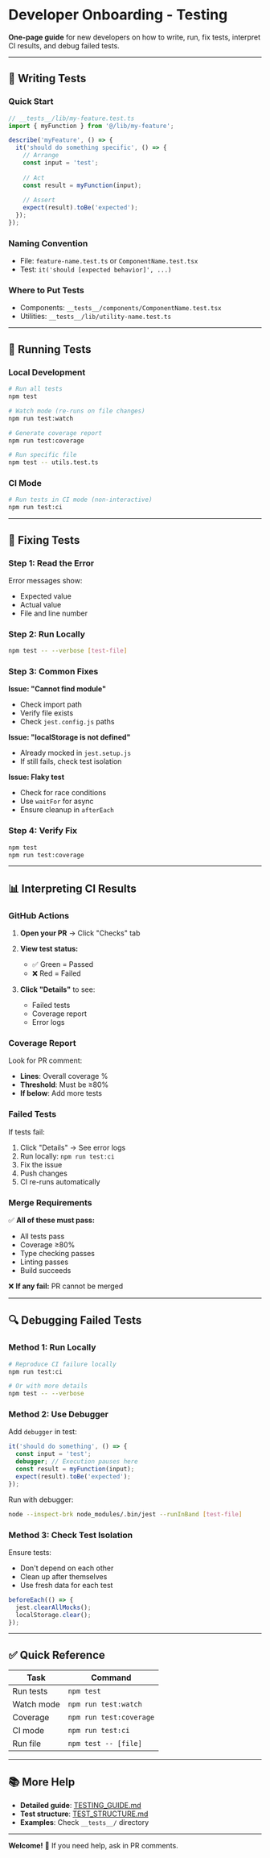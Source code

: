 # Developer Onboarding - Testing

**One-page guide** for new developers on how to write, run, fix tests, interpret CI results, and debug failed tests.

---

## 📝 Writing Tests

### Quick Start

```typescript
// __tests__/lib/my-feature.test.ts
import { myFunction } from '@/lib/my-feature';

describe('myFeature', () => {
  it('should do something specific', () => {
    // Arrange
    const input = 'test';
    
    // Act
    const result = myFunction(input);
    
    // Assert
    expect(result).toBe('expected');
  });
});
```

### Naming Convention
- File: `feature-name.test.ts` or `ComponentName.test.tsx`
- Test: `it('should [expected behavior]', ...)`

### Where to Put Tests
- Components: `__tests__/components/ComponentName.test.tsx`
- Utilities: `__tests__/lib/utility-name.test.ts`

---

## 🏃 Running Tests

### Local Development

```bash
# Run all tests
npm test

# Watch mode (re-runs on file changes)
npm run test:watch

# Generate coverage report
npm run test:coverage

# Run specific file
npm test -- utils.test.ts
```

### CI Mode

```bash
# Run tests in CI mode (non-interactive)
npm run test:ci
```

---

## 🐛 Fixing Tests

### Step 1: Read the Error

Error messages show:
- Expected value
- Actual value
- File and line number

### Step 2: Run Locally

```bash
npm test -- --verbose [test-file]
```

### Step 3: Common Fixes

**Issue: "Cannot find module"**
- Check import path
- Verify file exists
- Check `jest.config.js` paths

**Issue: "localStorage is not defined"**
- Already mocked in `jest.setup.js`
- If still fails, check test isolation

**Issue: Flaky test**
- Check for race conditions
- Use `waitFor` for async
- Ensure cleanup in `afterEach`

### Step 4: Verify Fix

```bash
npm test
npm run test:coverage
```

---

## 📊 Interpreting CI Results

### GitHub Actions

1. **Open your PR** → Click "Checks" tab
2. **View test status:**
   - ✅ Green = Passed
   - ❌ Red = Failed

3. **Click "Details"** to see:
   - Failed tests
   - Coverage report
   - Error logs

### Coverage Report

Look for PR comment:
- **Lines**: Overall coverage %
- **Threshold**: Must be ≥80%
- **If below**: Add more tests

### Failed Tests

If tests fail:
1. Click "Details" → See error logs
2. Run locally: `npm run test:ci`
3. Fix the issue
4. Push changes
5. CI re-runs automatically

### Merge Requirements

✅ **All of these must pass:**
- All tests pass
- Coverage ≥80%
- Type checking passes
- Linting passes
- Build succeeds

❌ **If any fail:** PR cannot be merged

---

## 🔍 Debugging Failed Tests

### Method 1: Run Locally

```bash
# Reproduce CI failure locally
npm run test:ci

# Or with more details
npm test -- --verbose
```

### Method 2: Use Debugger

Add `debugger` in test:

```typescript
it('should do something', () => {
  const input = 'test';
  debugger; // Execution pauses here
  const result = myFunction(input);
  expect(result).toBe('expected');
});
```

Run with debugger:
```bash
node --inspect-brk node_modules/.bin/jest --runInBand [test-file]
```

### Method 3: Check Test Isolation

Ensure tests:
- Don't depend on each other
- Clean up after themselves
- Use fresh data for each test

```typescript
beforeEach(() => {
  jest.clearAllMocks();
  localStorage.clear();
});
```

---

## ✅ Quick Reference

| Task | Command |
|------|---------|
| Run tests | `npm test` |
| Watch mode | `npm run test:watch` |
| Coverage | `npm run test:coverage` |
| CI mode | `npm run test:ci` |
| Run file | `npm test -- [file]` |

---

## 📚 More Help

- **Detailed guide**: [TESTING_GUIDE.md](TESTING_GUIDE.md)
- **Test structure**: [TEST_STRUCTURE.md](TEST_STRUCTURE.md)
- **Examples**: Check `__tests__/` directory

---

**Welcome!** 🎉 If you need help, ask in PR comments.

